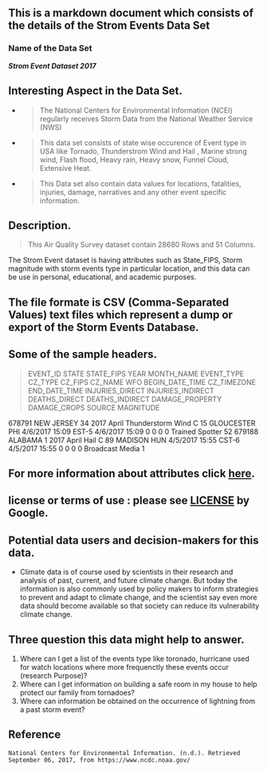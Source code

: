 ## This is a markdown document which consists of the details of the Strom Events Data Set

### Name of the Data Set
**_Strom Event Dataset 2017_**

## Interesting Aspect in the Data Set.
 * > The National Centers for Environmental Information (NCEI) regularly receives Storm Data from the National Weather Service (NWS) 
 * > This data set consists of state wise occurence of Event type in USA like Tornado, Thunderstrom Wind and Hail , Marine strong wind, Flash flood, Heavy rain, Heavy snow, Funnel Cloud, Extensive Heat.
 * > This Data set also contain data values for locations, fatalities, injuries, damage, narratives and any other event specific information.
 
## Description.

   > This Air Quality Survey dataset contain 28680 Rows and 51 Columns.

   The Strom Event dataset is having attributes such as State_FIPS, Storm magnitude with storm events type in particular location, and this data can be use in personal, educational, and academic purposes. 

   ## The file formate is CSV (Comma-Separated Values) text files which represent a dump or export of the Storm Events Database.

   ## Some of the sample headers.

   > EVENT_ID	STATE	STATE_FIPS	YEAR	MONTH_NAME	EVENT_TYPE	CZ_TYPE	CZ_FIPS	CZ_NAME	WFO	BEGIN_DATE_TIME	CZ_TIMEZONE	END_DATE_TIME	INJURIES_DIRECT  	INJURIES_INDIRECT	DEATHS_DIRECT	DEATHS_INDIRECT	DAMAGE_PROPERTY	DAMAGE_CROPS	SOURCE	          MAGNITUDE

   678791 NEW JERSEY	34	2017	April	Thunderstorm Wind	C	15	GLOUCESTER	PHI	4/6/2017      15:09	EST-5	4/6/2017      15:09	           0	              0	                       0	  0			                              Trained Spotter	          52
   679188	ALABAMA	    1	2017	April	 Hail	            C	89	MADISON	HUN	    4/5/2017     15:55	CST-6	4/5/2017      15:55	           0	              0	                       0	  0			                              Broadcast Media	           1    
##  For more information about attributes click [here](https://www.ncdc.noaa.gov/stormevents/ftp.jsp).
## license or terms of use : please see [LICENSE](http://www.noaa.gov/protecting-your-privacy) by Google. 

##  Potential data users and decision-makers for this data.
    
  * Climate data is of course used by scientists in their research and analysis of past, current, and future climate change. But today the information is also  commonly used by policy makers to inform strategies to prevent and adapt to climate change, and the scientist say even more data should become available so that society can reduce its vulnerability climate change.

##  Three question this data might help to answer.
   
   1. Where can I get a list of the events type like toronado, hurricane used for watch locations where more frequenctly these events occur (research Purpose)? 
   2. Where can I get information on building a safe room in my house to help protect our family from tornadoes? 
   3. Where can information be obtained on the occurrence of lightning from a past storm event? 

## Reference
    National Centers for Environmental Information. (n.d.). Retrieved September 06, 2017, from https://www.ncdc.noaa.gov/





 
